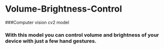 # Volume-Brightness-Control
###Computer vision cv2 model
### With this model you can control volume and brightness of your device with just a few hand gestures.
